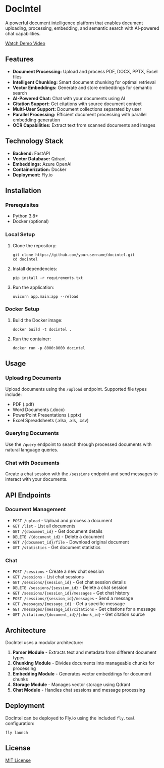 # DocIntel

A powerful document intelligence platform that enables document uploading, processing, embedding, and semantic search with AI-powered chat capabilities.

[Watch Demo Video](https://youtu.be/VimZ6YngrFI)

## Features

- **Document Processing:** Upload and process PDF, DOCX, PPTX, Excel files
- **Intelligent Chunking:** Smart document chunking for optimal retrieval
- **Vector Embeddings:** Generate and store embeddings for semantic search
- **AI-Powered Chat:** Chat with your documents using AI
- **Citation Support:** Get citations with source document context
- **Multi-User Support:** Document collections separated by user
- **Parallel Processing:** Efficient document processing with parallel embedding generation
- **OCR Capabilities:** Extract text from scanned documents and images

## Technology Stack

- **Backend:** FastAPI
- **Vector Database:** Qdrant
- **Embeddings:** Azure OpenAI
- **Containerization:** Docker
- **Deployment:** Fly.io

## Installation

### Prerequisites

- Python 3.8+
- Docker (optional)

### Local Setup

1. Clone the repository:
   ```
   git clone https://github.com/yourusername/docintel.git
   cd docintel
   ```

2. Install dependencies:
   ```
   pip install -r requirements.txt
   ```

3. Run the application:
   ```
   uvicorn app.main:app --reload
   ```

### Docker Setup

1. Build the Docker image:
   ```
   docker build -t docintel .
   ```

2. Run the container:
   ```
   docker run -p 8000:8000 docintel
   ```

## Usage

### Uploading Documents

Upload documents using the `/upload` endpoint. Supported file types include:
- PDF (.pdf)
- Word Documents (.docx)
- PowerPoint Presentations (.pptx)
- Excel Spreadsheets (.xlsx, .xls, .csv)

### Querying Documents

Use the `/query` endpoint to search through processed documents with natural language queries.

### Chat with Documents

Create a chat session with the `/sessions` endpoint and send messages to interact with your documents.

## API Endpoints

### Document Management

- `POST /upload` - Upload and process a document
- `GET /list` - List all documents
- `GET /{document_id}` - Get document details
- `DELETE /{document_id}` - Delete a document
- `GET /{document_id}/file` - Download original document
- `GET /statistics` - Get document statistics

### Chat

- `POST /sessions` - Create a new chat session
- `GET /sessions` - List chat sessions
- `GET /sessions/{session_id}` - Get chat session details
- `DELETE /sessions/{session_id}` - Delete a chat session
- `GET /sessions/{session_id}/messages` - Get chat history
- `POST /sessions/{session_id}/messages` - Send a message
- `GET /messages/{message_id}` - Get a specific message
- `GET /messages/{message_id}/citations` - Get citations for a message
- `GET /citations/{document_id}/{chunk_id}` - Get citation source

## Architecture

DocIntel uses a modular architecture:

1. **Parser Module** - Extracts text and metadata from different document types
2. **Chunking Module** - Divides documents into manageable chunks for processing
3. **Embedding Module** - Generates vector embeddings for document chunks
4. **Storage Module** - Manages vector storage using Qdrant
5. **Chat Module** - Handles chat sessions and message processing

## Deployment

DocIntel can be deployed to Fly.io using the included `fly.toml` configuration:

```
fly launch
```

## License

[MIT License](LICENSE)
